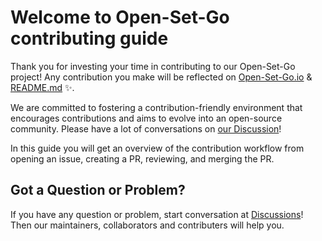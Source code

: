 
# Welcome to Open-Set-Go contributing guide

Thank you for investing your time in contributing to our Open-Set-Go project! Any contribution you make will be reflected on [Open-Set-Go.io](https://open-set-go.netlify.app/) & [README.md](https://github.com/AgainIoT/Open-Set-Go#contributors) ✨.

We are committed to fostering a contribution-friendly environment that encourages contributions and aims to evolve into an open-source community. Please have a lot of conversations on [our Discussion](https://github.com/AgainIoT/Open-Set-Go/discussions)!

In this guide you will get an overview of the contribution workflow from opening an issue, creating a PR, reviewing, and merging the PR.
<br>
## Got a Question or Problem?

If you have any question or problem, start conversation at [Discussions](https://github.com/AgainIoT/Open-Set-Go/discussions)!
Then our maintainers, collaborators and contributers will help you.